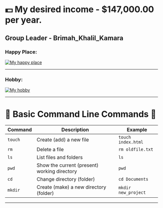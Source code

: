# 💵 My desired income - $147,000.00 per year.

## Group Leader - Brimah_Khalil_Kamara

### Happy Place:
[<img src="/capecod.jpeg" alt="My happy place"/>](/capecod.jpeg)

---

### Hobby:
[<img src="/hobby.jpeg" alt="My hobby"/>](/hobby.jpeg)

---

# 🧭 Basic Command Line Commands 🧭

| Command | Description                                  | Example             |
| ------- | -------------------------------------------- | ------------------- |
| `touch` | Create (add) a new file                      | `touch index.html`  |
| `rm`    | Delete a file                                | `rm oldfile.txt`    |
| `ls`    | List files and folders                       | `ls`                |
| `pwd`   | Show the current (present) working directory | `pwd`               |
| `cd`    | Change directory (folder)                    | `cd Documents`      |
| `mkdir` | Create (make) a new directory (folder)       | `mkdir new_project` |

---